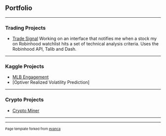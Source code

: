 ## Portfolio

---

### Trading Projects 

- [Trade Signal](/sample_page) Working on an interface that notifies me when a stock my on Robinhood watchlist hits a set of technical analysis criteria. Uses the Robinhood API, Talib and Dash.


---

### Kaggle Projects

- [MLB Engagement](http://example.com/)
- [Optiver Realized Volatility Prediction]

---

### Crypto Projects

- [Crypto Miner](http://example.com/)


---




---
<p style="font-size:11px">Page template forked from <a href="https://github.com/evanca/quick-portfolio">evanca</a></p>
<!-- Remove above link if you don't want to attibute -->

